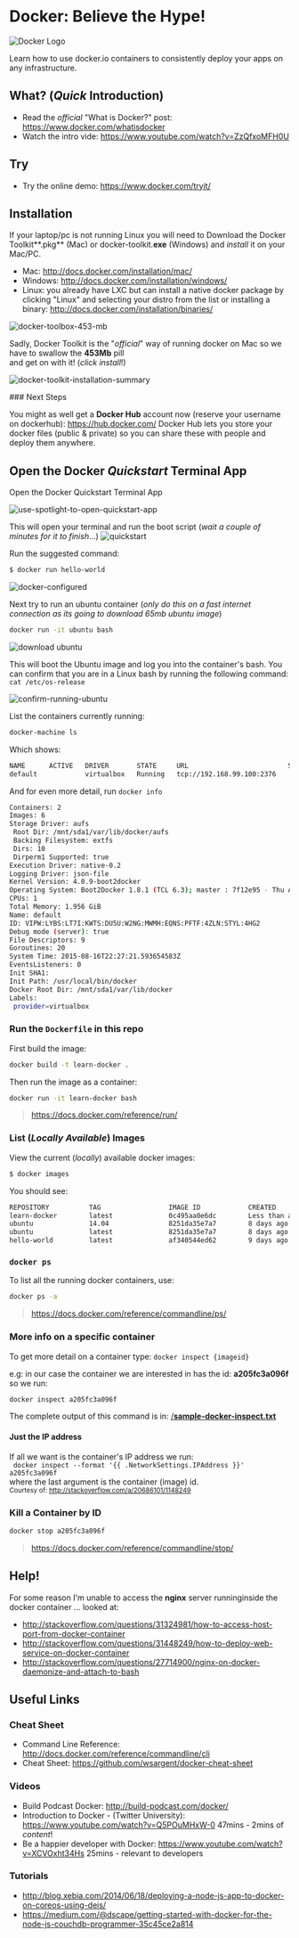 Docker: Believe the Hype!
============

![Docker Logo](http://i.imgur.com/KgdWLdh.png)



Learn how to use docker.io containers to consistently deploy
your apps on any infrastructure.


## What? (*Quick* Introduction)

- Read the *official* "What is Docker?"
post: https://www.docker.com/whatisdocker
- Watch the intro vide: https://www.youtube.com/watch?v=ZzQfxoMFH0U


## Try

- Try the online demo: https://www.docker.com/tryit/

## Installation

If your laptop/pc is not running Linux you will need to
Download the Docker Toolkit**.pkg** (Mac)
or docker-toolkit.**exe** (Windows)
and *install* it on your Mac/PC.

+ Mac: http://docs.docker.com/installation/mac/
+ Windows: http://docs.docker.com/installation/windows/
+ Linux: you already have LXC but can install a native docker package
by clicking "Linux" and selecting your distro from the list or installing
a binary: http://docs.docker.com/installation/binaries/

![docker-toolbox-453-mb](https://cloud.githubusercontent.com/assets/194400/9295494/94ddc882-4467-11e5-9212-d9a506081764.png)

Sadly, Docker Toolkit is the "*official*" way of running docker on Mac
so we have to swallow the **453Mb** pill  
and get on with it! (*click install*!)

![docker-toolkit-installation-summary](https://cloud.githubusercontent.com/assets/194400/9295486/5094de68-4467-11e5-9bab-e3a3957388b8.png)

### Next Steps

You might as well get a **Docker Hub** account now
(reserve your username on dockerhub): https://hub.docker.com/
Docker Hub lets you store your docker files (public & private)
so you can share these with people and deploy them anywhere.


## Open the Docker *Quickstart* Terminal App

Open the Docker Quickstart Terminal App

![use-spotlight-to-open-quickstart-app](https://cloud.githubusercontent.com/assets/194400/9295603/1f01466c-446b-11e5-97aa-71a051bc5301.png)

This will open your terminal and run the boot script (*wait a couple of minutes for it to finish*...)
![quickstart](https://cloud.githubusercontent.com/assets/194400/9295558/9b636dea-4469-11e5-9758-d7e8d16de06d.png)

Run the suggested command:

```sh
$ docker run hello-world
```

![docker-configured](https://cloud.githubusercontent.com/assets/194400/9295567/f0e26b4a-4469-11e5-9c0e-1296c306c93c.png)


Next try to run an ubuntu container (*only do this on a fast internet connection as its going to download 65mb ubuntu image*)

```sh
docker run -it ubuntu bash
```
![download ubuntu](https://cloud.githubusercontent.com/assets/194400/9295584/8137df40-446a-11e5-9b4c-b6af7b59c0b7.png)

This will boot the Ubuntu image and log you into the container's bash.
You can confirm that you are in a Linux bash by running the following
command: `cat /etc/os-release`

![confirm-running-ubuntu](https://cloud.githubusercontent.com/assets/194400/9295641/202ed328-446c-11e5-8c19-15b8a2ae2b28.png)

List the containers currently running:

```sh
docker-machine ls
```
Which shows:
```sh
NAME      ACTIVE   DRIVER       STATE     URL                         SWARM
default            virtualbox   Running   tcp://192.168.99.100:2376
```

And for even more detail, run `docker info`

```sh
Containers: 2
Images: 6
Storage Driver: aufs
 Root Dir: /mnt/sda1/var/lib/docker/aufs
 Backing Filesystem: extfs
 Dirs: 10
 Dirperm1 Supported: true
Execution Driver: native-0.2
Logging Driver: json-file
Kernel Version: 4.0.9-boot2docker
Operating System: Boot2Docker 1.8.1 (TCL 6.3); master : 7f12e95 - Thu Aug 13 03:24:56 UTC 2015
CPUs: 1
Total Memory: 1.956 GiB
Name: default
ID: VIPW:LYBS:LT7I:KWTS:DU5U:W2NG:MWMH:EQNS:PFTF:4ZLN:STYL:4HG2
Debug mode (server): true
File Descriptors: 9
Goroutines: 20
System Time: 2015-08-16T22:27:21.593654583Z
EventsListeners: 0
Init SHA1:
Init Path: /usr/local/bin/docker
Docker Root Dir: /mnt/sda1/var/lib/docker
Labels:
 provider=virtualbox
```



### Run the `Dockerfile` in this repo

First build the image:

```sh
docker build -t learn-docker .
```
Then run the image as a container:
```sh
docker run -it learn-docker bash
```
> https://docs.docker.com/reference/run/


### List (*Locally Available*) Images

View the current (*locally*) available docker images:
```sh
$ docker images
```

You should see:

```sh
REPOSITORY          TAG                 IMAGE ID            CREATED                  VIRTUAL SIZE
learn-docker        latest              0c495aa0e6dc        Less than a second ago   261.6 MB
ubuntu              14.04               8251da35e7a7        8 days ago               188.4 MB
ubuntu              latest              8251da35e7a7        8 days ago               188.4 MB
hello-world         latest              af340544ed62        9 days ago               960 B
```

### `docker ps`

To list all the running docker containers, use:

```sh
docker ps -a
```

> https://docs.docker.com/reference/commandline/ps/

### More info on a specific container

To get more detail on a container type: `docker inspect {imageid}`

e.g: in our case the container we are interested in has the id: **a205fc3a096f** so we run:
```sh
docker inspect a205fc3a096f
```
The complete output of this command is in:
[/**sample-docker-inspect.txt**](https://github.com/dwyl/learn-docker/blob/e8769347940dc13d8197742b9e232e3efd85ca8d/sample-docker-inspect.txt)

#### Just the IP address

If all we want is the container's IP address we run:  
` docker inspect --format '{{ .NetworkSettings.IPAddress }}' a205fc3a096f`  
where the last argument is the container (image) id.  
<small>Courtesy of: http://stackoverflow.com/a/20686101/1148249</small>

### Kill a Container by ID

```sh
docker stop a205fc3a096f
```

> https://docs.docker.com/reference/commandline/stop/

## Help!

For some reason I'm unable to access the **nginx** server runninginside the docker container ...
looked at:
+ http://stackoverflow.com/questions/31324981/how-to-access-host-port-from-docker-container
+ http://stackoverflow.com/questions/31448249/how-to-deploy-web-service-on-docker-container
+ http://stackoverflow.com/questions/27714900/nginx-on-docker-daemonize-and-attach-to-bash


## Useful Links

### Cheat Sheet

- Command Line Reference: http://docs.docker.com/reference/commandline/cli
- Cheat Sheet: https://github.com/wsargent/docker-cheat-sheet

### Videos

- Build Podcast Docker: http://build-podcast.com/docker/
- Introduction to Docker - (Twitter University):
https://www.youtube.com/watch?v=Q5POuMHxW-0 47mins - 2mins of *content*!
- Be a happier developer with Docker:
https://www.youtube.com/watch?v=XCVOxht34Hs 25mins - relevant to developers

### Tutorials

- http://blog.xebia.com/2014/06/18/deploying-a-node-js-app-to-docker-on-coreos-using-deis/
- https://medium.com/@dscape/getting-started-with-docker-for-the-node-js-couchdb-programmer-35c45ce2a814
